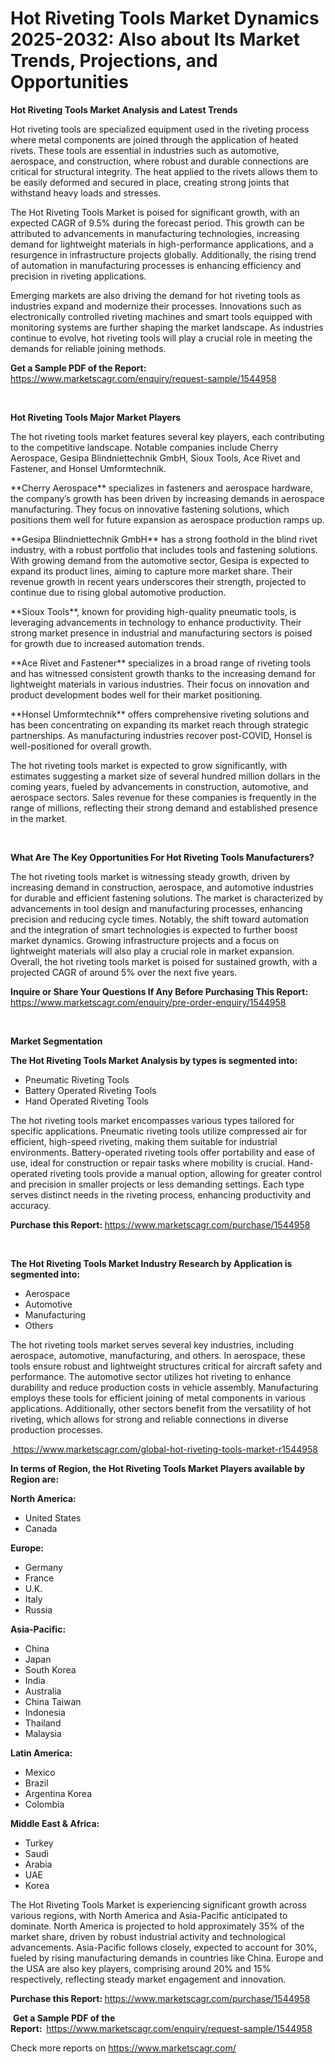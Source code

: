 <p><h1>Hot Riveting Tools Market Dynamics 2025-2032: Also about Its Market Trends, Projections, and Opportunities</h1></p><p><strong>Hot Riveting Tools Market Analysis and Latest Trends</strong></p>
<p><p>Hot riveting tools are specialized equipment used in the riveting process where metal components are joined through the application of heated rivets. These tools are essential in industries such as automotive, aerospace, and construction, where robust and durable connections are critical for structural integrity. The heat applied to the rivets allows them to be easily deformed and secured in place, creating strong joints that withstand heavy loads and stresses.</p><p>The Hot Riveting Tools Market is poised for significant growth, with an expected CAGR of 9.5% during the forecast period. This growth can be attributed to advancements in manufacturing technologies, increasing demand for lightweight materials in high-performance applications, and a resurgence in infrastructure projects globally. Additionally, the rising trend of automation in manufacturing processes is enhancing efficiency and precision in riveting applications. </p><p>Emerging markets are also driving the demand for hot riveting tools as industries expand and modernize their processes. Innovations such as electronically controlled riveting machines and smart tools equipped with monitoring systems are further shaping the market landscape. As industries continue to evolve, hot riveting tools will play a crucial role in meeting the demands for reliable joining methods.</p></p>
<p><strong>Get a Sample PDF of the Report:&nbsp;</strong> <a href="https://www.marketscagr.com/enquiry/request-sample/1544958?utm_campaign=2634&utm_medium=2&utm_source=Github&utm_content=ia&utm_term=08042025&utm_id=hot-riveting-tools">https://www.marketscagr.com/enquiry/request-sample/1544958</a></p>
<p>&nbsp;</p>
<p><strong>Hot Riveting Tools Major Market Players</strong></p>
<p><p>The hot riveting tools market features several key players, each contributing to the competitive landscape. Notable companies include Cherry Aerospace, Gesipa Blindniettechnik GmbH, Sioux Tools, Ace Rivet and Fastener, and Honsel Umformtechnik. </p><p>**Cherry Aerospace** specializes in fasteners and aerospace hardware, the company’s growth has been driven by increasing demands in aerospace manufacturing. They focus on innovative fastening solutions, which positions them well for future expansion as aerospace production ramps up.</p><p>**Gesipa Blindniettechnik GmbH** has a strong foothold in the blind rivet industry, with a robust portfolio that includes tools and fastening solutions. With growing demand from the automotive sector, Gesipa is expected to expand its product lines, aiming to capture more market share. Their revenue growth in recent years underscores their strength, projected to continue due to rising global automotive production.</p><p>**Sioux Tools**, known for providing high-quality pneumatic tools, is leveraging advancements in technology to enhance productivity. Their strong market presence in industrial and manufacturing sectors is poised for growth due to increased automation trends.</p><p>**Ace Rivet and Fastener** specializes in a broad range of riveting tools and has witnessed consistent growth thanks to the increasing demand for lightweight materials in various industries. Their focus on innovation and product development bodes well for their market positioning.</p><p>**Honsel Umformtechnik** offers comprehensive riveting solutions and has been concentrating on expanding its market reach through strategic partnerships. As manufacturing industries recover post-COVID, Honsel is well-positioned for overall growth.</p><p>The hot riveting tools market is expected to grow significantly, with estimates suggesting a market size of several hundred million dollars in the coming years, fueled by advancements in construction, automotive, and aerospace sectors. Sales revenue for these companies is frequently in the range of millions, reflecting their strong demand and established presence in the market.</p></p>
<p>&nbsp;</p>
<p><strong>What Are The Key Opportunities For Hot Riveting Tools Manufacturers?</strong></p>
<p><p>The hot riveting tools market is witnessing steady growth, driven by increasing demand in construction, aerospace, and automotive industries for durable and efficient fastening solutions. The market is characterized by advancements in tool design and manufacturing processes, enhancing precision and reducing cycle times. Notably, the shift toward automation and the integration of smart technologies is expected to further boost market dynamics. Growing infrastructure projects and a focus on lightweight materials will also play a crucial role in market expansion. Overall, the hot riveting tools market is poised for sustained growth, with a projected CAGR of around 5% over the next five years.</p></p>
<p><strong>Inquire or Share Your Questions If Any Before Purchasing This Report:</strong> <a href="https://www.marketscagr.com/enquiry/pre-order-enquiry/1544958?utm_campaign=2634&utm_medium=2&utm_source=Github&utm_content=ia&utm_term=08042025&utm_id=hot-riveting-tools">https://www.marketscagr.com/enquiry/pre-order-enquiry/1544958</a></p>
<p>&nbsp;</p>
<p><strong>Market Segmentation</strong></p>
<p><strong>The Hot Riveting Tools Market Analysis by types is segmented into:</strong></p>
<p><ul><li>Pneumatic Riveting Tools</li><li>Battery Operated Riveting Tools</li><li>Hand Operated Riveting Tools</li></ul></p>
<p><p>The hot riveting tools market encompasses various types tailored for specific applications. Pneumatic riveting tools utilize compressed air for efficient, high-speed riveting, making them suitable for industrial environments. Battery-operated riveting tools offer portability and ease of use, ideal for construction or repair tasks where mobility is crucial. Hand-operated riveting tools provide a manual option, allowing for greater control and precision in smaller projects or less demanding settings. Each type serves distinct needs in the riveting process, enhancing productivity and accuracy.</p></p>
<p><strong>Purchase this Report:&nbsp;</strong><a href="https://www.marketscagr.com/purchase/1544958?utm_campaign=2634&utm_medium=2&utm_source=Github&utm_content=ia&utm_term=08042025&utm_id=hot-riveting-tools">https://www.marketscagr.com/purchase/1544958</a></p>
<p>&nbsp;</p>
<p><strong>The Hot Riveting Tools Market Industry Research by Application is segmented into:</strong></p>
<p><ul><li>Aerospace</li><li>Automotive</li><li>Manufacturing</li><li>Others</li></ul></p>
<p><p>The hot riveting tools market serves several key industries, including aerospace, automotive, manufacturing, and others. In aerospace, these tools ensure robust and lightweight structures critical for aircraft safety and performance. The automotive sector utilizes hot riveting to enhance durability and reduce production costs in vehicle assembly. Manufacturing employs these tools for efficient joining of metal components in various applications. Additionally, other sectors benefit from the versatility of hot riveting, which allows for strong and reliable connections in diverse production processes.</p></p>
<p><a href="https://www.marketscagr.com/global-hot-riveting-tools-market-r1544958?utm_campaign=2634&utm_medium=2&utm_source=Github&utm_content=ia&utm_term=08042025&utm_id=hot-riveting-tools">&nbsp;https://www.marketscagr.com/global-hot-riveting-tools-market-r1544958</a></p>
<p><strong>In terms of Region, the Hot Riveting Tools Market Players available by Region are:</strong></p>
<p>
    <p> <strong> North America: </strong>
        <ul>
            <li>United States</li>
            <li>Canada</li>
        </ul>
        </p> 
    <p> <strong> Europe: </strong>
        <ul>
            <li>Germany</li>
            <li>France</li>
            <li>U.K.</li>
            <li>Italy</li>
            <li>Russia</li>
        </ul>
        </p> 
    <p> <strong> Asia-Pacific: </strong>
        <ul>
            <li>China</li>
            <li>Japan</li>
            <li>South Korea</li>
            <li>India</li>
            <li>Australia</li>
            <li>China Taiwan</li>
            <li>Indonesia</li>
            <li>Thailand</li>
            <li>Malaysia</li>
        </ul>
        </p> 
    <p> <strong> Latin America: </strong>
        <ul>
            <li>Mexico</li>
            <li>Brazil</li>
            <li>Argentina Korea</li>
            <li>Colombia</li>
        </ul>
        </p> 
    <p> <strong> Middle East & Africa: </strong>
        <ul>
            <li>Turkey</li>
            <li>Saudi</li>
            <li>Arabia</li>
            <li>UAE</li>
            <li>Korea</li>
        </ul>
    </p>
    </p>
<p><p>The Hot Riveting Tools Market is experiencing significant growth across various regions, with North America and Asia-Pacific anticipated to dominate. North America is projected to hold approximately 35% of the market share, driven by robust industrial activity and technological advancements. Asia-Pacific follows closely, expected to account for 30%, fueled by rising manufacturing demands in countries like China. Europe and the USA are also key players, comprising around 20% and 15% respectively, reflecting steady market engagement and innovation.</p></p>
<p><strong>Purchase this Report: </strong><a href="https://www.marketscagr.com/purchase/1544958?utm_campaign=2634&utm_medium=2&utm_source=Github&utm_content=ia&utm_term=08042025&utm_id=hot-riveting-tools">https://www.marketscagr.com/purchase/1544958</a></p>
<p>&nbsp;<strong>Get a Sample PDF of the Report:&nbsp;&nbsp;</strong><a href="https://www.marketscagr.com/enquiry/request-sample/1544958?utm_campaign=2634&utm_medium=2&utm_source=Github&utm_content=ia&utm_term=08042025&utm_id=hot-riveting-tools">https://www.marketscagr.com/enquiry/request-sample/1544958</a></p>
<p><strong></strong></p>
<p>Check more reports on <a href="https://www.marketscagr.com/?utm_campaign=2634&utm_medium=2&utm_source=Github&utm_content=ia&utm_term=08042025&utm_id=hot-riveting-tools">https://www.marketscagr.com/</a></p>